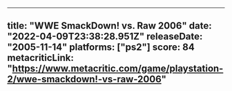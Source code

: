 
---
title: "WWE SmackDown! vs. Raw 2006"
date: "2022-04-09T23:38:28.951Z"
releaseDate: "2005-11-14"
platforms: ["ps2"]
score: 84
metacriticLink: "https://www.metacritic.com/game/playstation-2/wwe-smackdown!-vs-raw-2006"
---
